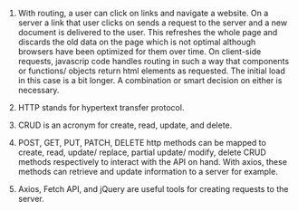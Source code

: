 1.  With routing, a user can click on links and navigate a website. On a server a link that user clicks on sends a request to the server and a new document is delivered to the user. This refreshes the whole page and discards the old data on the page which is not optimal although browsers have been optimized for them over time. On client-side requests, javascrip code handles routing in such a way that components or functions/ objects return html elements as requested. The initial load in this case is a bit longer. A combination or smart decision on either is necessary.

2.  HTTP stands for hypertext transfer protocol.

3.  CRUD is an acronym for create, read, update, and delete.

4.  POST, GET, PUT, PATCH, DELETE http methods can be mapped to create, read, update/ replace, partial update/ modify, delete CRUD methods respectively to interact with the API on hand. With axios, these methods can retrieve and update information to a server for example.

5.  Axios, Fetch API, and jQuery are useful tools for creating requests to the server.
